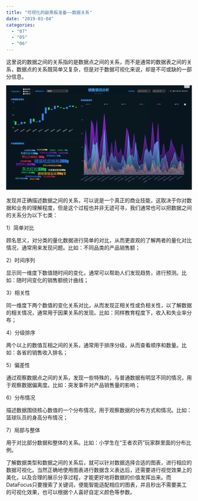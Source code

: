 ```yaml
---
title: "可视化的敲黑板准备——数据关系"
date: "2019-03-04"
categories: 
  - "07"
  - "05"
  - "06"
---
```


这里说的数据之间的关系指的是数据点之间的关系，而不是通常的数据表之间的关系，数据点的关系既简单又复杂，但是对于数据可视化来说，却是不可或缺的一部分信息。

![](images/word-image-31.png)

发现并正确描述数据之间的关系，可以说是一个真正的商业技能，这取决于你对数据和业务的理解程度，但是这个过程也并非无迹可寻，我们通常也可以把数据之间的关系分为以下七类：

1）简单对比

顾名思义，对分类的量化数据进行简单的对比，从而更直观的了解两者的量化对比情况，通常用来发现问题。比如：不同品类的产品销售额；

2）时间序列

显示同一维度下数值随时间的变化，通常可以帮助人们发现趋势，进行预测。比如：随时间变化的销售额统计曲线；

3）相关性

同一维度下两个数值的变化关系对比，从而发现正相关性或负相关性，以了解数据的相关情况，通常用于因果关系的发现。比如：同样教育程度下，收入和失业率分布；

4）分级排序

两个以上的数值互相之间的关系，通常用于排序分级，从而查看顺序和数量。比如：各省的销售收入排名；

5）偏差性

通过观察数据点之间的关系，发现一些特殊的，与普通数据有明显不同的情况，用于观察数据偏离度。比如：突发事件对产品销售量的影响；

6）分布情况

描述数据围绕核心数值的一个分布情况，用于观察数据的分布方式和情况。比如：篮球队员的身高分布情况；

7）局部与整体

用于对比部分数据和整体的关系。比如：小学生在“王者农药”玩家群里面的分布比例。

了解数据类型和数据之间的关系后，就可以针对数据选择合适的图表，进行相应的数据可视化。当然正确地使用图表进行数据含义表达后，还需要进行视觉效果上的美化，以及合理的展示分享过程，才能更好地将数据的价值发挥出来。而DataFocus只要搜索了关键词，便能智能适配相应的图表，并且秒出不需要美工的可视化效果，也可以根据个人喜好自定义颜色等参数。
